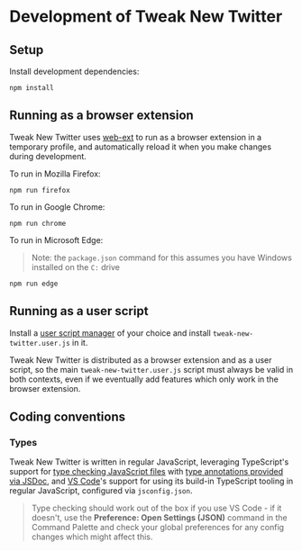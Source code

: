 # Development of Tweak New Twitter

## Setup

Install development dependencies:

```shell
npm install
```

## Running as a browser extension

Tweak New Twitter uses [web-ext](https://github.com/mozilla/web-ext#web-ext) to run as a browser extension in a temporary profile, and automatically reload it when you make changes during development.

To run in Mozilla Firefox:

```shell
npm run firefox
```

To run in Google Chrome:

```shell
npm run chrome
```

To run in Microsoft Edge:

> Note: the `package.json` command for this assumes you have Windows installed on the `C:` drive

```shell
npm run edge
```

## Running as a user script

Install a [user script manager](https://greasyfork.org/en#home-step-1) of your choice and install `tweak-new-twitter.user.js` in it.

Tweak New Twitter is distributed as a browser extension and as a user script, so the main `tweak-new-twitter.user.js` script must always be valid in both contexts, even if we eventually add features which only work in the browser extension.

## Coding conventions

### Types

Tweak New Twitter is written in regular JavaScript, leveraging TypeScript's support for [type checking JavaScript files](https://www.typescriptlang.org/docs/handbook/type-checking-javascript-files.html) with [type annotations provided via JSDoc](https://www.typescriptlang.org/docs/handbook/jsdoc-supported-types.html), and [VS Code](https://code.visualstudio.com/)'s support for using its build-in TypeScript tooling in regular JavaScript, configured via `jsconfig.json`.

> Type checking should work out of the box if you use VS Code - if it doesn't, use the **Preference: Open Settings (JSON)** command in the Command Palette and check your global preferences for any config changes which might affect this.